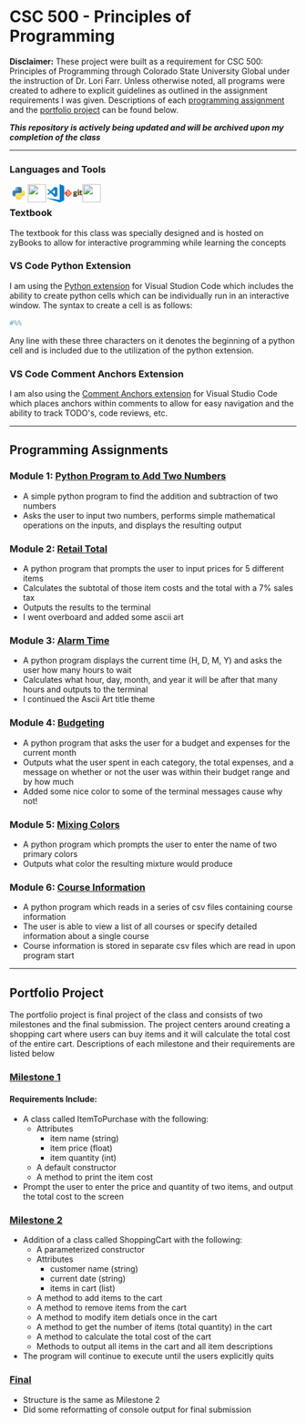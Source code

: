 # CSC 500 - Principles of Programming

**Disclaimer:** These project were built as a requirement for CSC 500: Principles of Programming through Colorado State University Global under the instruction of Dr. Lori Farr. Unless otherwise noted, all programs were created to adhere to explicit guidelines as outlined in the assignment requirements I was given. Descriptions of each [programming assignment](#programming-assignments) and the [portfolio project](#portfolio-project) can be found below.

*****This repository is actively being updated and will be archived upon my completion of the class*****
___

### Languages and Tools
<img align="left" height="32" width="32" src="https://raw.githubusercontent.com/github/explore/80688e429a7d4ef2fca1e82350fe8e3517d3494d/topics/python/python.png" />
<img align="left" height="32" width="32" src="https://cdn.jsdelivr.net/npm/simple-icons@v3/icons/anaconda.svg" />
<img align="left" height="32" width="32" src="https://raw.githubusercontent.com/github/explore/80688e429a7d4ef2fca1e82350fe8e3517d3494d/topics/visual-studio-code/visual-studio-code.png" />
<img align="left" height="32" width="32" src="https://raw.githubusercontent.com/github/explore/80688e429a7d4ef2fca1e82350fe8e3517d3494d/topics/git/git.png" />
<img align="left" height="32" width="32" src="https://cdn.jsdelivr.net/npm/simple-icons@v3/icons/gitkraken.svg" />
<br />

### Textbook
The textbook for this class was specially designed and is hosted on zyBooks to allow for interactive programming while learning the concepts
<br />

### VS Code Python Extension
I am using the [Python extension](https://marketplace.visualstudio.com/items?itemName=ms-python.python) for Visual Studion Code which includes the ability to create python cells which can be individually run in an interactive window. The syntax to create a cell is as follows: 
```python
#%%
```
Any line with these three characters on it denotes the beginning of a python cell and is included due to the utilization of the python extension.

### VS Code Comment Anchors Extension
I am also using the [Comment Anchors extension](https://marketplace.visualstudio.com/items?itemName=ExodiusStudios.comment-anchors) for Visual Studio Code which places anchors within comments to allow for easy navigation and the ability to track TODO's, code reviews, etc. 
<br />

___
<!--When doing relative paths, if a file or dir name has a space, use %20 in place of the space-->
<!--TODO - Update all code files with attributions for ascii art-->
## Programming Assignments
### Module 1: [Python Program to Add Two Numbers](Module%201/addTwoNums.py)
- A simple python program to find the addition and subtraction of two numbers
- Asks the user to input two numbers, performs simple mathematical operations on the inputs, and displays the resulting output

### Module 2: [Retail Total](Module%202/retailTotal.py)
- A python program that prompts the user to input prices for 5 different items
- Calculates the subtotal of those item costs and the total with a 7% sales tax
- Outputs the results to the terminal
- I went overboard and added some ascii art

### Module 3: [Alarm Time](Module%203/alarmTime.py)
- A python program displays the current time (H, D, M, Y) and asks the user how many hours to wait
- Calculates what hour, day, month, and year it will be after that many hours and outputs to the terminal
- I continued the Ascii Art title theme

### Module 4: [Budgeting](Module%204/budget.py)
- A python program that asks the user for a budget and expenses for the current month
- Outputs what the user spent in each category, the total expenses, and a message on whether or not the user was within their budget range and by how much
- Added some nice color to some of the terminal messages cause why not!

### Module 5: [Mixing Colors](Module%205/mixingColors.py)
- A python program which prompts the user to enter the name of two primary colors
- Outputs what color the resulting mixture would produce

### Module 6: [Course Information](Module%206/courseInfo.py)
- A python program which reads in a series of csv files containing course information
- The user is able to view a list of all courses or specify detailed information about a single course
- Course information is stored in separate csv files which are read in upon program start
___
## Portfolio Project
The portfolio project is final project of the class and consists of two milestones and the final submission. The project centers around creating a shopping cart where users can buy items and it will calculate the total cost of the entire cart. Descriptions of each milestone and their requirements are listed below

### [Milestone 1](Portfolio%20Project/Milestone%201/shoppingCart.py)
#### Requirements Include:
- A class called ItemToPurchase with the following:
    - Attributes
        - item name (string)
        - item price (float)
        - item quantity (int)
    - A default constructor 
    - A method to print the item cost
- Prompt the user to enter the price and quantity of two items, and output the total cost to the screen

### [Milestone 2](Portfolio%20Project/Milestone%202/shoppingCart.py)
- Addition of a class called ShoppingCart with the following:
    - A parameterized constructor
    - Attributes
        - customer name (string)
        - current date (string)
        - items in cart (list)
    - A method to add items to the cart
    - A method to remove items from the cart
    - A method to modify item detials once in the cart
    - A method to get the number of items (total quantity) in the cart
    - A method to calculate the total cost of the cart
    - Methods to output all items in the cart and all item descriptions
- The program will continue to execute until the users explicitly quits

### [Final](Portfolio%20Project/Final/shoppingCart.py)
- Structure is the same as Milestone 2
- Did some reformatting of console output for final submission
